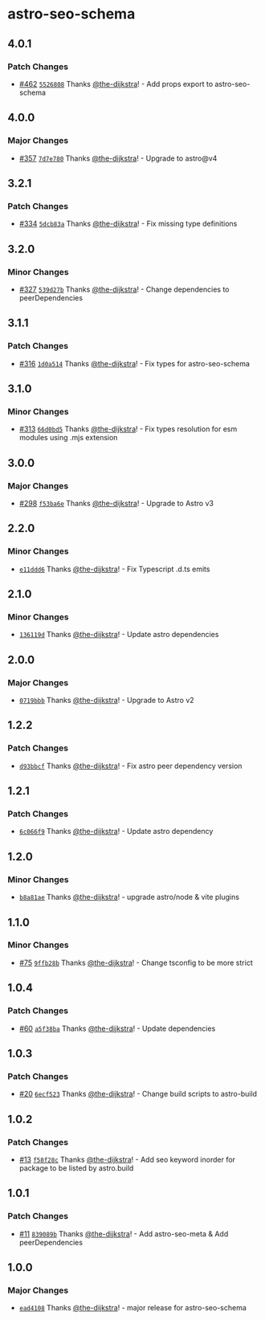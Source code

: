 # astro-seo-schema

## 4.0.1

### Patch Changes

- [#462](https://github.com/codiume/orbit/pull/462) [`5526808`](https://github.com/codiume/orbit/commit/5526808bf17db16ec8fcb7c1e86f8e86f992d47b) Thanks [@the-dijkstra](https://github.com/the-dijkstra)! - Add props export to astro-seo-schema

## 4.0.0

### Major Changes

- [#357](https://github.com/codiume/orbit/pull/357) [`7d7e780`](https://github.com/codiume/orbit/commit/7d7e780966d7d8273fbdb53567aadc3cde109fda) Thanks [@the-dijkstra](https://github.com/the-dijkstra)! - Upgrade to astro@v4

## 3.2.1

### Patch Changes

- [#334](https://github.com/codiume/orbit/pull/334) [`5dcb83a`](https://github.com/codiume/orbit/commit/5dcb83a4c28461129d92f0571c1f110957fdabbc) Thanks [@the-dijkstra](https://github.com/the-dijkstra)! - Fix missing type definitions

## 3.2.0

### Minor Changes

- [#327](https://github.com/codiume/orbit/pull/327) [`539d27b`](https://github.com/codiume/orbit/commit/539d27b78e9dd1786ab13c48404a755f21d083cb) Thanks [@the-dijkstra](https://github.com/the-dijkstra)! - Change dependencies to peerDependencies

## 3.1.1

### Patch Changes

- [#316](https://github.com/codiume/orbit/pull/316) [`1d0a514`](https://github.com/codiume/orbit/commit/1d0a51457c2484be9b4d30d2467638d48f58c934) Thanks [@the-dijkstra](https://github.com/the-dijkstra)! - Fix types for astro-seo-schema

## 3.1.0

### Minor Changes

- [#313](https://github.com/codiume/orbit/pull/313) [`66d0bd5`](https://github.com/codiume/orbit/commit/66d0bd55dfebcc7e239fd4844d0d35611d27240e) Thanks [@the-dijkstra](https://github.com/the-dijkstra)! - Fix types resolution for esm modules using .mjs extension

## 3.0.0

### Major Changes

- [#298](https://github.com/codiume/orbit/pull/298) [`f53ba6e`](https://github.com/codiume/orbit/commit/f53ba6e0aa39913955b81d872f0122469604359b) Thanks [@the-dijkstra](https://github.com/the-dijkstra)! - Upgrade to Astro v3

## 2.2.0

### Minor Changes

- [`e11ddd6`](https://github.com/codiume/orbit/commit/e11ddd6e3c86f79c6c6b7541976ad2cbae84ee33) Thanks [@the-dijkstra](https://github.com/the-dijkstra)! - Fix Typescript .d.ts emits

## 2.1.0

### Minor Changes

- [`136119d`](https://github.com/codiume/orbit/commit/136119d32ed5abf39ebc6e3b101214387dbd7075) Thanks [@the-dijkstra](https://github.com/the-dijkstra)! - Update astro dependencies

## 2.0.0

### Major Changes

- [`0719bbb`](https://github.com/codiume/orbit/commit/0719bbbe30bff745c340ada1b75aac4e3f852552) Thanks [@the-dijkstra](https://github.com/the-dijkstra)! - Upgrade to Astro v2

## 1.2.2

### Patch Changes

- [`d93bbcf`](https://github.com/codiume/orbit/commit/d93bbcf169523748c818946cfe01ca94d418996e) Thanks [@the-dijkstra](https://github.com/the-dijkstra)! - Fix astro peer dependency version

## 1.2.1

### Patch Changes

- [`6c066f9`](https://github.com/codiume/orbit/commit/6c066f9374285a6ae6546a92399544bae76bfa3d) Thanks [@the-dijkstra](https://github.com/the-dijkstra)! - Update astro dependency

## 1.2.0

### Minor Changes

- [`b8a81ae`](https://github.com/codiume/orbit/commit/b8a81aeea24a768deb0f3f58f8a557b5c7943cd1) Thanks [@the-dijkstra](https://github.com/the-dijkstra)! - upgrade astro/node & vite plugins

## 1.1.0

### Minor Changes

- [#75](https://github.com/codiume/orbit/pull/75) [`9ffb28b`](https://github.com/codiume/orbit/commit/9ffb28b3383aa7cffbb5b8176d409f0b802d8c7c) Thanks [@the-dijkstra](https://github.com/the-dijkstra)! - Change tsconfig to be more strict

## 1.0.4

### Patch Changes

- [#60](https://github.com/codiume/orbit/pull/60) [`a5f38ba`](https://github.com/codiume/orbit/commit/a5f38ba8cf25303a0d4ea94bec98d199af246671) Thanks [@the-dijkstra](https://github.com/the-dijkstra)! - Update dependencies

## 1.0.3

### Patch Changes

- [#20](https://github.com/codiume/orbit/pull/20) [`6ecf523`](https://github.com/codiume/orbit/commit/6ecf5238ce4e65a8b3d421fc9d5eb5aa0e1dfb00) Thanks [@the-dijkstra](https://github.com/the-dijkstra)! - Change build scripts to astro-build

## 1.0.2

### Patch Changes

- [#13](https://github.com/codiume/orbit/pull/13) [`f58f28c`](https://github.com/codiume/orbit/commit/f58f28cf3d50656e525d22a0e99df0773ac09887) Thanks [@the-dijkstra](https://github.com/the-dijkstra)! - Add seo keyword inorder for package to be listed by astro.build

## 1.0.1

### Patch Changes

- [#11](https://github.com/codiume/orbit/pull/11) [`839089b`](https://github.com/codiume/orbit/commit/839089b6a0c674b1660dd8b409916e0e0326ca56) Thanks [@the-dijkstra](https://github.com/the-dijkstra)! - Add astro-seo-meta & Add peerDependencies

## 1.0.0

### Major Changes

- [`ead4108`](https://github.com/codiume/orbit/commit/ead41083751ed45a4b7c5d61e0ae92039567c0a7) Thanks [@the-dijkstra](https://github.com/the-dijkstra)! - major release for astro-seo-schema
